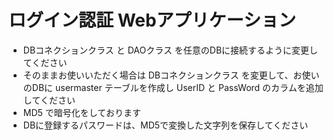 ログイン認証 Webアプリケーション
============================

* DBコネクションクラス と DAOクラス を任意のDBに接続するように変更してください
* そのままお使いいただく場合は DBコネクションクラス を変更して、お使いのDBに
 usermaster テーブルを作成し UserID と PassWord のカラムを追加してください
* MD5 で暗号化をしております
* DBに登録するパスワードは、MD5で変換した文字列を保存してください
